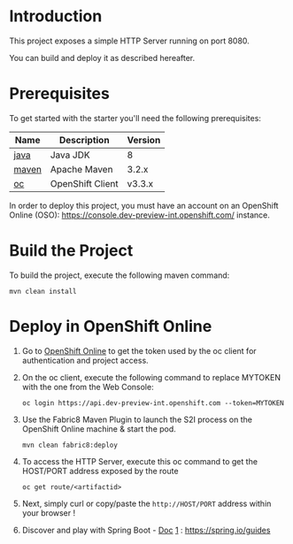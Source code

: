 # Introduction

This project exposes a simple HTTP Server running on port 8080.

You can build and deploy it as described hereafter.

# Prerequisites

To get started with the starter you'll need the following prerequisites:

Name       | Description      | Version
---------- | ---------------- | -------
[java][1]  | Java JDK         | 8
[maven][2] | Apache Maven     | 3.2.x 
[oc][3]    | OpenShift Client | v3.3.x

[1]: http://www.oracle.com/technetwork/java/javase/downloads/
[2]: https://maven.apache.org/download.cgi?Preferred=ftp://mirror.reverse.net/pub/apache/
[3]: https://docs.openshift.com/enterprise/3.2/cli_reference/get_started_cli.html

In order to deploy this project, you must have an account on an OpenShift Online (OSO): https://console.dev-preview-int.openshift.com/ instance.

# Build the Project

To build the project, execute the following maven command:

```
mvn clean install
```

# Deploy in OpenShift Online

1. Go to [OpenShift Online](https://console.dev-preview-int.openshift.com/console/command-line) to get the token used by the oc client for authentication and project access. 

2. On the oc client, execute the following command to replace MYTOKEN with the one from the Web Console:

    ```
    oc login https://api.dev-preview-int.openshift.com --token=MYTOKEN
    ```
3. Use the Fabric8 Maven Plugin to launch the S2I process on the OpenShift Online machine & start the pod.

    ```
    mvn clean fabric8:deploy
    ```
4.  To access the HTTP Server, execute this oc command to get the HOST/PORT address exposed by the route
    ```
    oc get route/<artifactid>
    ```

 5. Next, simply curl or copy/paste the `http://HOST/PORT` address within your browser !

 6. Discover and play with Spring Boot - [Doc][1]
    [1] : https://spring.io/guides
